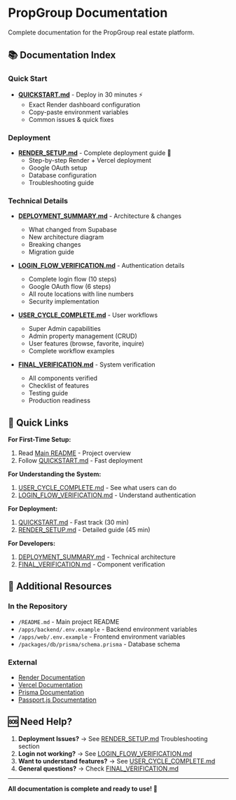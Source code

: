 # PropGroup Documentation

Complete documentation for the PropGroup real estate platform.

## 📚 Documentation Index

### Quick Start
- **[QUICKSTART.md](./QUICKSTART.md)** - Deploy in 30 minutes ⚡
  - Exact Render dashboard configuration
  - Copy-paste environment variables
  - Common issues & quick fixes

### Deployment
- **[RENDER_SETUP.md](./RENDER_SETUP.md)** - Complete deployment guide 📖
  - Step-by-step Render + Vercel deployment
  - Google OAuth setup
  - Database configuration
  - Troubleshooting guide

### Technical Details
- **[DEPLOYMENT_SUMMARY.md](./DEPLOYMENT_SUMMARY.md)** - Architecture & changes
  - What changed from Supabase
  - New architecture diagram
  - Breaking changes
  - Migration guide

- **[LOGIN_FLOW_VERIFICATION.md](./LOGIN_FLOW_VERIFICATION.md)** - Authentication details
  - Complete login flow (10 steps)
  - Google OAuth flow (6 steps)
  - All route locations with line numbers
  - Security implementation

- **[USER_CYCLE_COMPLETE.md](./USER_CYCLE_COMPLETE.md)** - User workflows
  - Super Admin capabilities
  - Admin property management (CRUD)
  - User features (browse, favorite, inquire)
  - Complete workflow examples

- **[FINAL_VERIFICATION.md](./FINAL_VERIFICATION.md)** - System verification
  - All components verified
  - Checklist of features
  - Testing guide
  - Production readiness

## 🚀 Quick Links

**For First-Time Setup:**
1. Read [Main README](../README.md) - Project overview
2. Follow [QUICKSTART.md](./QUICKSTART.md) - Fast deployment

**For Understanding the System:**
1. [USER_CYCLE_COMPLETE.md](./USER_CYCLE_COMPLETE.md) - See what users can do
2. [LOGIN_FLOW_VERIFICATION.md](./LOGIN_FLOW_VERIFICATION.md) - Understand authentication

**For Deployment:**
1. [QUICKSTART.md](./QUICKSTART.md) - Fast track (30 min)
2. [RENDER_SETUP.md](./RENDER_SETUP.md) - Detailed guide (45 min)

**For Developers:**
1. [DEPLOYMENT_SUMMARY.md](./DEPLOYMENT_SUMMARY.md) - Technical architecture
2. [FINAL_VERIFICATION.md](./FINAL_VERIFICATION.md) - Component verification

## 📖 Additional Resources

### In the Repository
- `/README.md` - Main project README
- `/apps/backend/.env.example` - Backend environment variables
- `/apps/web/.env.example` - Frontend environment variables
- `/packages/db/prisma/schema.prisma` - Database schema

### External
- [Render Documentation](https://render.com/docs)
- [Vercel Documentation](https://vercel.com/docs)
- [Prisma Documentation](https://www.prisma.io/docs)
- [Passport.js Documentation](http://www.passportjs.org/docs)

## 🆘 Need Help?

1. **Deployment Issues?** → See [RENDER_SETUP.md](./RENDER_SETUP.md) Troubleshooting section
2. **Login not working?** → See [LOGIN_FLOW_VERIFICATION.md](./LOGIN_FLOW_VERIFICATION.md)
3. **Want to understand features?** → See [USER_CYCLE_COMPLETE.md](./USER_CYCLE_COMPLETE.md)
4. **General questions?** → Check [FINAL_VERIFICATION.md](./FINAL_VERIFICATION.md)

---

**All documentation is complete and ready to use! 📝**
